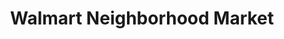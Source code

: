 ---
title: "Walmart Neighborhood Market"
url: /las-vegas/walmart-neighborhood-market-west-charleston-boulevard/
shop: Supermarkt
---